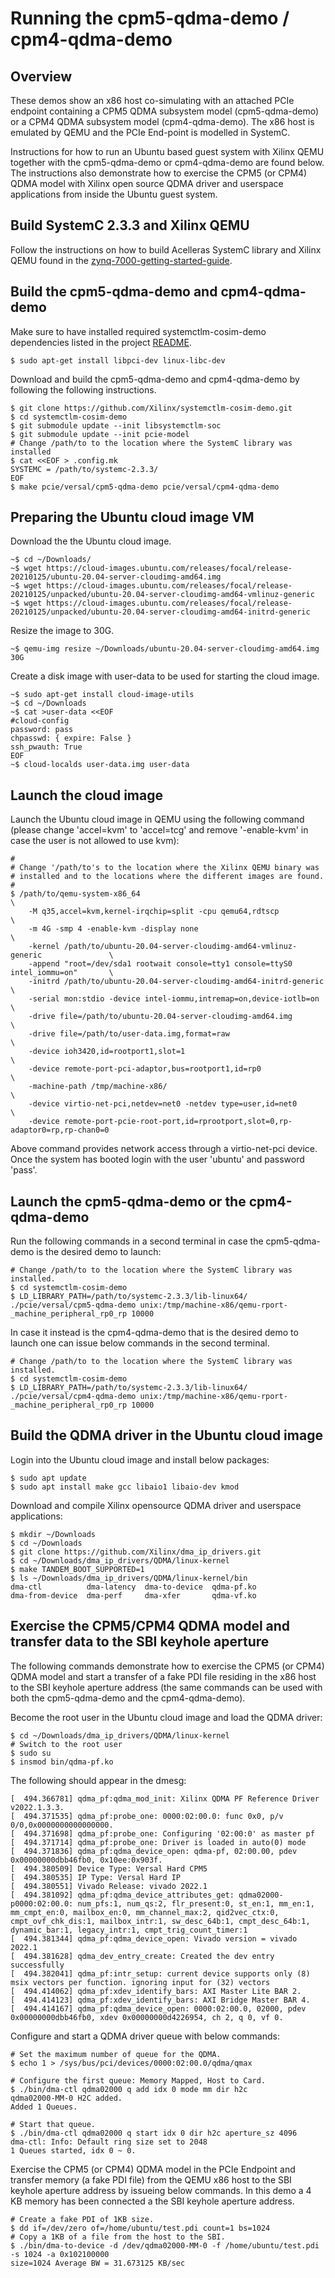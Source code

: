# Running the cpm5-qdma-demo / cpm4-qdma-demo

## Overview

These demos show an x86 host co-simulating with an attached PCIe endpoint
containing a CPM5 QDMA subsystem model (cpm5-qdma-demo) or a CPM4 QDMA
subsystem model (cpm4-qdma-demo). The x86 host is emulated by QEMU and the
PCIe End-point is modelled in SystemC.

Instructions for how to run an Ubuntu based guest system with Xilinx QEMU
together with the cpm5-qdma-demo or cpm4-qdma-demo are found below. The
instructions also demonstrate how to exercise the CPM5 (or CPM4) QDMA
model with Xilinx open source QDMA driver and userspace applications from
inside the Ubuntu guest system.

## Build SystemC 2.3.3 and Xilinx QEMU

Follow the instructions on how to build Acelleras SystemC library and Xilinx
QEMU found in the
[zynq-7000-getting-started-guide](../../docs/zynq-7000-getting-started-guide.md#systemc-setup).

## Build the cpm5-qdma-demo and cpm4-qdma-demo

Make sure to have installed required systemctlm-cosim-demo dependencies listed
in the project [README](../../README).

```
$ sudo apt-get install libpci-dev linux-libc-dev
```

Download and build the cpm5-qdma-demo and cpm4-qdma-demo by following
the following instructions.

```
$ git clone https://github.com/Xilinx/systemctlm-cosim-demo.git
$ cd systemctlm-cosim-demo
$ git submodule update --init libsystemctlm-soc
$ git submodule update --init pcie-model
# Change /path/to to the location where the SystemC library was installed
$ cat <<EOF > .config.mk
SYSTEMC = /path/to/systemc-2.3.3/
EOF
$ make pcie/versal/cpm5-qdma-demo pcie/versal/cpm4-qdma-demo
```

## Preparing the Ubuntu cloud image VM

Download the the Ubuntu cloud image.

```
~$ cd ~/Downloads/
~$ wget https://cloud-images.ubuntu.com/releases/focal/release-20210125/ubuntu-20.04-server-cloudimg-amd64.img
~$ wget https://cloud-images.ubuntu.com/releases/focal/release-20210125/unpacked/ubuntu-20.04-server-cloudimg-amd64-vmlinuz-generic
~$ wget https://cloud-images.ubuntu.com/releases/focal/release-20210125/unpacked/ubuntu-20.04-server-cloudimg-amd64-initrd-generic
```

Resize the image to 30G.

```
~$ qemu-img resize ~/Downloads/ubuntu-20.04-server-cloudimg-amd64.img 30G
```

Create a disk image with user-data to be used for starting the cloud
image.

```
~$ sudo apt-get install cloud-image-utils
~$ cd ~/Downloads
~$ cat >user-data <<EOF
#cloud-config
password: pass
chpasswd: { expire: False }
ssh_pwauth: True
EOF
~$ cloud-localds user-data.img user-data
```

## Launch the cloud image

Launch the Ubuntu cloud image in QEMU using the following command (please
change 'accel=kvm' to 'accel=tcg' and remove '-enable-kvm' in case the user is
not allowed to use kvm):

```
#
# Change '/path/to's to the location where the Xilinx QEMU binary was
# installed and to the locations where the different images are found.
#
$ /path/to/qemu-system-x86_64                                                         \
    -M q35,accel=kvm,kernel-irqchip=split -cpu qemu64,rdtscp                          \
    -m 4G -smp 4 -enable-kvm -display none                                            \
    -kernel /path/to/ubuntu-20.04-server-cloudimg-amd64-vmlinuz-generic               \
    -append "root=/dev/sda1 rootwait console=tty1 console=ttyS0 intel_iommu=on"       \
    -initrd /path/to/ubuntu-20.04-server-cloudimg-amd64-initrd-generic                \
    -serial mon:stdio -device intel-iommu,intremap=on,device-iotlb=on                 \
    -drive file=/path/to/ubuntu-20.04-server-cloudimg-amd64.img                       \
    -drive file=/path/to/user-data.img,format=raw                                     \
    -device ioh3420,id=rootport1,slot=1                                               \
    -device remote-port-pci-adaptor,bus=rootport1,id=rp0                              \
    -machine-path /tmp/machine-x86/                                                   \
    -device virtio-net-pci,netdev=net0 -netdev type=user,id=net0                      \
    -device remote-port-pcie-root-port,id=rprootport,slot=0,rp-adaptor0=rp,rp-chan0=0
```
Above command provides network access through a virtio-net-pci device. Once the
system has booted login with the user 'ubuntu' and password 'pass'.

## Launch the cpm5-qdma-demo or the cpm4-qdma-demo

Run the following commands in a second terminal in case the cpm5-qdma-demo is
the desired demo to launch:

```
# Change /path/to to the location where the SystemC library was installed.
$ cd systemctlm-cosim-demo
$ LD_LIBRARY_PATH=/path/to/systemc-2.3.3/lib-linux64/ ./pcie/versal/cpm5-qdma-demo unix:/tmp/machine-x86/qemu-rport-_machine_peripheral_rp0_rp 10000
```

In case it instead is the cpm4-qdma-demo that is the desired demo to launch one
can issue below commands in the second terminal.

```
# Change /path/to to the location where the SystemC library was installed.
$ cd systemctlm-cosim-demo
$ LD_LIBRARY_PATH=/path/to/systemc-2.3.3/lib-linux64/ ./pcie/versal/cpm4-qdma-demo unix:/tmp/machine-x86/qemu-rport-_machine_peripheral_rp0_rp 10000
```

## Build the QDMA driver in the Ubuntu cloud image

Login into the Ubuntu cloud image and install below packages:
```
$ sudo apt update
$ sudo apt install make gcc libaio1 libaio-dev kmod
```

Download and compile Xilinx opensource QDMA driver and userspace applications:
```
$ mkdir ~/Downloads
$ cd ~/Downloads
$ git clone https://github.com/Xilinx/dma_ip_drivers.git
$ cd ~/Downloads/dma_ip_drivers/QDMA/linux-kernel
$ make TANDEM_BOOT_SUPPORTED=1
$ ls ~/Downloads/dma_ip_drivers/QDMA/linux-kernel/bin
dma-ctl          dma-latency  dma-to-device  qdma-pf.ko
dma-from-device  dma-perf     dma-xfer       qdma-vf.ko
```

## Exercise the CPM5/CPM4 QDMA model and transfer data to the SBI keyhole aperture

The following commands demonstrate how to exercise the CPM5 (or CPM4) QDMA
model and start a transfer of a fake PDI file residing in the x86 host to the
SBI keyhole aperture address (the same commands can be used with both the
cpm5-qdma-demo and the cpm4-qdma-demo).

Become the root user in the Ubuntu cloud image and load the QDMA driver:
```
$ cd ~/Downloads/dma_ip_drivers/QDMA/linux-kernel
# Switch to the root user
$ sudo su
$ insmod bin/qdma-pf.ko
```

The following should appear in the dmesg:
```
[  494.366781] qdma_pf:qdma_mod_init: Xilinx QDMA PF Reference Driver v2022.1.3.3.
[  494.371535] qdma_pf:probe_one: 0000:02:00.0: func 0x0, p/v 0/0,0x0000000000000000.
[  494.371698] qdma_pf:probe_one: Configuring '02:00:0' as master pf
[  494.371714] qdma_pf:probe_one: Driver is loaded in auto(0) mode
[  494.371836] qdma_pf:qdma_device_open: qdma-pf, 02:00.00, pdev 0x00000000dbb46fb0, 0x10ee:0x903f.
[  494.380509] Device Type: Versal Hard CPM5
[  494.380535] IP Type: Versal Hard IP
[  494.380551] Vivado Release: vivado 2022.1
[  494.381092] qdma_pf:qdma_device_attributes_get: qdma02000-p0000:02:00.0: num_pfs:1, num_qs:2, flr_present:0, st_en:1, mm_en:1, mm_cmpt_en:0, mailbox_en:0, mm_channel_max:2, qid2vec_ctx:0, cmpt_ovf_chk_dis:1, mailbox_intr:1, sw_desc_64b:1, cmpt_desc_64b:1, dynamic_bar:1, legacy_intr:1, cmpt_trig_count_timer:1
[  494.381344] qdma_pf:qdma_device_open: Vivado version = vivado 2022.1
[  494.381628] qdma_dev_entry_create: Created the dev entry successfully
[  494.382041] qdma_pf:intr_setup: current device supports only (8) msix vectors per function. ignoring input for (32) vectors
[  494.414062] qdma_pf:xdev_identify_bars: AXI Master Lite BAR 2.
[  494.414123] qdma_pf:xdev_identify_bars: AXI Bridge Master BAR 4.
[  494.414167] qdma_pf:qdma_device_open: 0000:02:00.0, 02000, pdev 0x00000000dbb46fb0, xdev 0x00000000d4226954, ch 2, q 0, vf 0.
```

Configure and start a QDMA driver queue with below commands:
```
# Set the maximum number of queue for the QDMA.
$ echo 1 > /sys/bus/pci/devices/0000:02:00.0/qdma/qmax

# Configure the first queue: Memory Mapped, Host to Card.
$ ./bin/dma-ctl qdma02000 q add idx 0 mode mm dir h2c
qdma02000-MM-0 H2C added.
Added 1 Queues.

# Start that queue.
$ ./bin/dma-ctl qdma02000 q start idx 0 dir h2c aperture_sz 4096
dma-ctl: Info: Default ring size set to 2048
1 Queues started, idx 0 ~ 0.
```

Exercise the CPM5 (or CPM4) QDMA model in the PCIe Endpoint and transfer
memory (a fake PDI file) from the QEMU x86 host to the SBI keyhole
aperture address by issueing below commands. In this demo a 4 KB memory
has been connected a the SBI keyhole aperture address.
```
# Create a fake PDI of 1KB size.
$ dd if=/dev/zero of=/home/ubuntu/test.pdi count=1 bs=1024
# Copy a 1KB of a file from the host to the SBI.
$ ./bin/dma-to-device -d /dev/qdma02000-MM-0 -f /home/ubuntu/test.pdi -s 1024 -a 0x102100000
size=1024 Average BW = 31.673125 KB/sec
```
